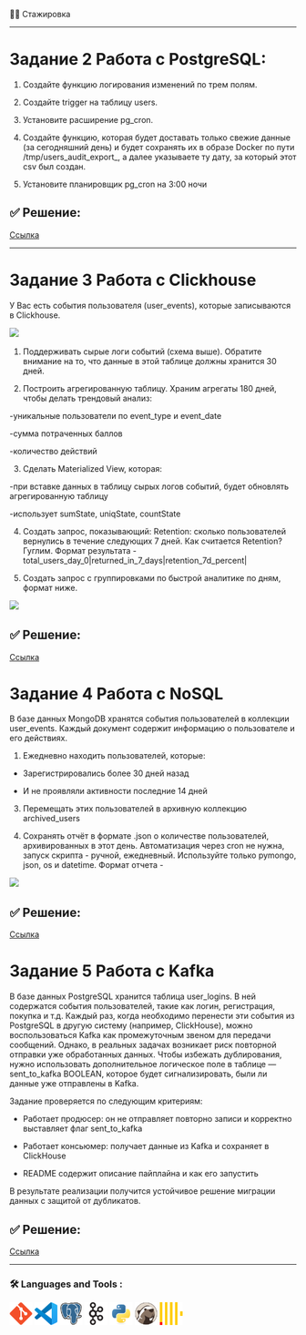 :woman_technologist: Стажировка

---

# Задание 2 Работа с PostgreSQL:

1. Создайте функцию логирования изменений по трем полям.

2. Создайте trigger на таблицу users.

3. Установите расширение pg_cron.

4. Создайте функцию, которая будет доставать только свежие данные (за сегодняшний день) и будет сохранять их в образе Docker по пути /tmp/users_audit_export_, а далее указываете ту дату, за который этот csv был создан.

5. Установите планировщик pg_cron на 3:00 ночи

## :white_check_mark: Решение:

<a href="https://github.com/KG7777/stepik_di_st/blob/main/4.2.sql">Ссылка</a>

---

# Задание 3 Работа с Clickhouse

У Вас есть события пользователя (user_events), которые записываются в Clickhouse.

<img src="https://ucarecdn.com/7c14f118-54b5-4840-b8a9-1f10629aa2d1/">

1. Поддерживать сырые логи событий (схема выше). Обратите внимание на то, что данные в этой таблице должны хранится 30 дней.

2. Построить агрегированную таблицу. Храним агрегаты 180 дней, чтобы делать трендовый анализ:

-уникальные пользователи по event_type и event_date

-сумма потраченных баллов

-количество действий

3. Сделать Materialized View, которая:

-при вставке данных в таблицу сырых логов событий, будет обновлять агрегированную таблицу

-использует sumState, uniqState, countState

4. Создать запрос, показывающий:
Retention: сколько пользователей вернулись в течение следующих 7 дней. Как считается Retention? Гуглим. Формат результата - total_users_day_0|returned_in_7_days|retention_7d_percent|

5. Создать запрос с группировками по быстрой аналитике по дням, формат ниже.

<img src="https://ucarecdn.com/e0f99443-1a80-4676-9a70-1cef087af415/">

## :white_check_mark: Решение: 

<a href="https://github.com/KG7777/stepik_di_st/blob/main/4.3.sql">Ссылка</a>

# Задание 4 Работа с NoSQL

В базе данных MongoDB хранятся события пользователей в коллекции user_events. Каждый документ содержит информацию о пользователе и его действиях.

1. Ежедневно находить пользователей, которые:

- Зарегистрировались более 30 дней назад

- И не проявляли активности последние 14 дней

3. Перемещать этих пользователей в архивную коллекцию archived_users

4. Сохранять отчёт в формате .json о количестве пользователей, архивированных в этот день. Автоматизация через cron не нужна, запуск скрипта - ручной, ежедневный. Используйте только pymongo, json, os и datetime. Формат отчета - 
<img src="https://ucarecdn.com/980fee3f-71d9-479d-a9bd-ac126b42f488/">

## :white_check_mark: Решение: 

<a href="https://github.com/KG7777/stepik_di_st/blob/main/4.6.sql">Ссылка</a>

# Задание 5 Работа с Kafka

В базе данных PostgreSQL хранится таблица user_logins. В ней содержатся события пользователей, такие как логин, регистрация, покупка и т.д. Каждый раз, когда необходимо перенести эти события из PostgreSQL в другую систему (например, ClickHouse), можно воспользоваться Kafka как промежуточным звеном для передачи сообщений. Однако, в реальных задачах возникает риск повторной отправки уже обработанных данных. Чтобы избежать дублирования, нужно использовать дополнительное логическое поле в таблице — sent_to_kafka BOOLEAN, которое будет сигнализировать, были ли данные уже отправлены в Kafka.

Задание проверяется по следующим критериям:

 - Работает продюсер: он не отправляет повторно записи и корректно выставляет флаг sent_to_kafka

 - Работает консьюмер: получает данные из Kafka и сохраняет в ClickHouse

 - README содержит описание пайплайна и как его запустить

В результате реализации получится устойчивое решение миграции данных с защитой от дубликатов.

## :white_check_mark: Решение: 

<a href="https://github.com/KG7777/stepik_di_st/blob/main/5.2/README.md">Ссылка</a>

---

### :hammer_and_wrench: Languages and Tools :

<div>
  <img src="https://github.com/devicons/devicon/blob/master/icons/git/git-original.svg" title="Git" **alt="Git" width="40" height="40"/>
  <img src="https://github.com/devicons/devicon/blob/master/icons/vscode/vscode-original.svg" title="Vscode" **alt="Vscode" width="40" height="40"/>
  <img src="https://github.com/devicons/devicon/blob/master/icons/postgresql/postgresql-original.svg" title="postgresql" **alt="postgresql" width="40" height="40"/>
  <img src="https://github.com/devicons/devicon/blob/master/icons/apachekafka/apachekafka-original.svg" title="kafka" **alt="kafka" width="40" height="40"/>
  <img src="https://github.com/devicons/devicon/blob/master/icons/python/python-original.svg" title="python" **alt="python" width="40" height="40"/>
  <img src="https://github.com/devicons/devicon/blob/master/icons/dbeaver/dbeaver-original.svg" title="dbeaver" **alt="dbeaver" width="40" height="40"/>
  <img src="clickhouse.svg" title="clickhouse" **alt="clickhouse" width="40" height="40"/>
</div> 



